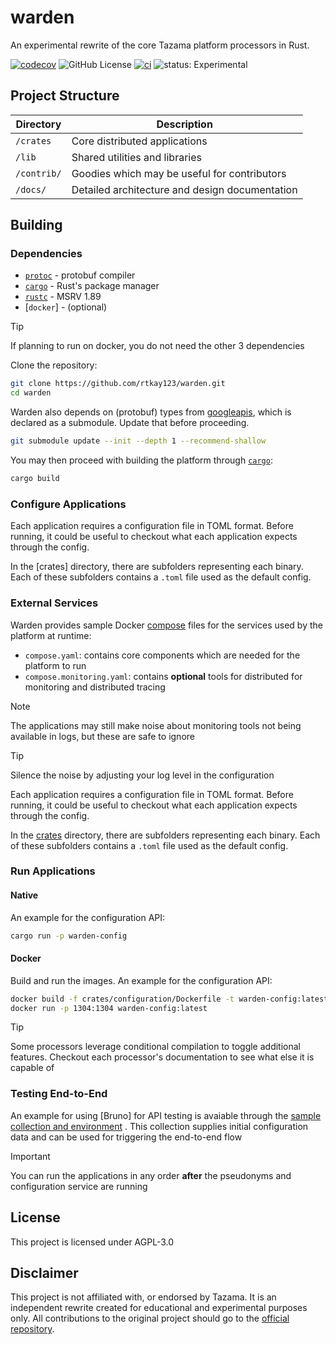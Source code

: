 # warden

An experimental rewrite of the core Tazama platform processors in Rust.

[![codecov](https://codecov.io/github/rtkay123/warden/graph/badge.svg?token=D2N2885O77)](https://codecov.io/github/rtkay123/warden)
![GitHub License](https://img.shields.io/github/license/rtkay123/warden)
[![ci](https://github.com/rtkay123/warden/actions/workflows/ci.yaml/badge.svg)](https://github.com/rtkay123/warden/actions/workflows/ci.yaml)
![status: Experimental](https://img.shields.io/badge/status-experimental-orange)

## Project Structure

| Directory   | Description                                     |
| ----------- | ----------------------------------------------- |
| `/crates`   | Core distributed applications                   |
| `/lib`      | Shared utilities and libraries                  |
| `/contrib/` | Goodies which may be useful for contributors    |
| `/docs/`    | Detailed architecture and design documentation  |


## Building

### Dependencies

- [`protoc`] - protobuf compiler
- [`cargo`] - Rust's package manager
- [`rustc`] - MSRV 1.89
- [`docker`] - (optional)

> [!TIP]
> If planning to run on docker, you do not need the other 3 dependencies

Clone the repository:

```sh
git clone https://github.com/rtkay123/warden.git
cd warden
```

Warden also depends on (protobuf) types from [googleapis], which is declared
as a submodule. Update that before proceeding.

```sh
git submodule update --init --depth 1 --recommend-shallow
```

You may then proceed with building the platform through [`cargo`]:

```sh
cargo build
```

### Configure Applications

Each application requires a configuration file in TOML format. Before running,
it could be useful to checkout what each application expects through the config.

In the [crates] directory, there are subfolders representing each binary.
Each of these subfolders contains a `.toml` file used as the default config.

### External Services

Warden provides sample Docker [compose] files for the services used by the
platform at runtime:

- `compose.yaml`: contains core components which are needed for the platform to
  run
- `compose.monitoring.yaml`: contains **optional** tools for distributed for
  monitoring and distributed tracing

> [!NOTE]
> The applications may still make noise about monitoring tools not being
available in logs, but these are safe to ignore

> [!TIP]
> Silence the noise by adjusting your log level in the configuration

Each application requires a configuration file in TOML format. Before running,
it could be useful to checkout what each application expects through the config.

In the [crates](./crates/) directory, there are subfolders representing each binary.
Each of these subfolders contains a `.toml` file used as the default config.


### Run Applications

#### Native

An example for the configuration API:
```sh
cargo run -p warden-config
```

#### Docker

Build and run the images. An example for the configuration API:

```sh
docker build -f crates/configuration/Dockerfile -t warden-config:latest .
docker run -p 1304:1304 warden-config:latest 
```

> [!TIP]
> Some processors leverage conditional compilation to toggle additional features.
Checkout each processor's documentation to see what else it is capable of

### Testing End-to-End

An example for using [Bruno] for API testing is avaiable through the [sample collection and environment](./contrib/bruno/)
. This collection supplies initial configuration data and can be used for triggering the end-to-end flow

> [!IMPORTANT]
> You can run the applications in any order **after** the pseudonyms and configuration
service are running

## License

This project is licensed under AGPL-3.0

## Disclaimer

This project is not affiliated with, or endorsed by Tazama. It is an
independent rewrite created for educational and experimental purposes only.
All contributions to the original project should go to the
[official repository](https://github.com/tazama-lf).

[Tazama]: https://tazama.org
[googleapis]: https://github.com/googleapis/googleapis
[`cargo`]: https://www.rust-lang.org/tools/install
[`protoc`]: https://protobuf.dev/installation/
[`rustc`]: https://www.rust-lang.org/tools/install
[compose]: https://docs.docker.com/compose/
[docker]: https://docs.docker.com
